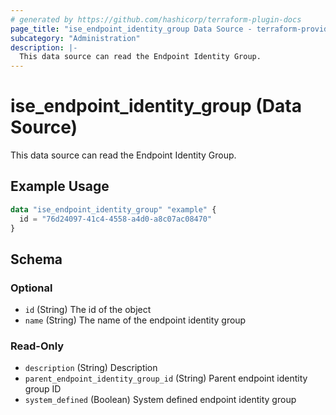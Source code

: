 ```yaml
---
# generated by https://github.com/hashicorp/terraform-plugin-docs
page_title: "ise_endpoint_identity_group Data Source - terraform-provider-ise"
subcategory: "Administration"
description: |-
  This data source can read the Endpoint Identity Group.
---
```


# ise_endpoint_identity_group (Data Source)

This data source can read the Endpoint Identity Group.

## Example Usage

```terraform
data "ise_endpoint_identity_group" "example" {
  id = "76d24097-41c4-4558-a4d0-a8c07ac08470"
}
```

<!-- schema generated by tfplugindocs -->
## Schema

### Optional

- `id` (String) The id of the object
- `name` (String) The name of the endpoint identity group

### Read-Only

- `description` (String) Description
- `parent_endpoint_identity_group_id` (String) Parent endpoint identity group ID
- `system_defined` (Boolean) System defined endpoint identity group

